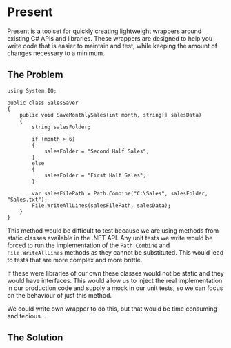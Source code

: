 # Present

Present is a toolset for quickly creating lightweight wrappers around existing C# APIs and libraries. These wrappers are designed to help you write code that is easier to maintain and test, while keeping the amount of changes necessary to a minimum.

## The Problem

~~~~
using System.IO;

public class SalesSaver
{
    public void SaveMonthlySales(int month, string[] salesData)
    {
        string salesFolder;
    
        if (month > 6)
        {
            salesFolder = "Second Half Sales";
        }
        else
        {
            salesFolder = "First Half Sales";
        }
        
        var salesFilePath = Path.Combine("C:\Sales", salesFolder, "Sales.txt");
        File.WriteAllLines(salesFilePath, salesData);
    }
}
~~~~

This method would be difficult to test because we are using methods from static classes available in the .NET API. Any unit tests we write would be forced to run the implementation of the `Path.Combine` and `File.WriteAllLines` methods as they cannot be substituted. This would lead to tests that are more complex and more brittle. 

If these were libraries of our own these classes would not be static and they would have interfaces. This would allow us to inject the real implementation in our production code and supply a mock in our unit tests, so we can focus on the behaviour of just this method.

We could write own wrapper to do this, but that would be time consuming and tedious...

## The Solution
